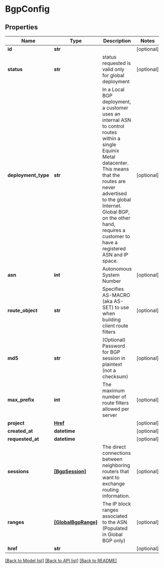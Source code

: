 # BgpConfig


## Properties
Name | Type | Description | Notes
------------ | ------------- | ------------- | -------------
**id** | **str** |  | [optional] 
**status** | **str** | status requested is valid only for global deployment | [optional] 
**deployment_type** | **str** | In a Local BGP deployment, a customer uses an internal ASN to control routes within a single Equinix Metal datacenter. This means that the routes are never advertised to the global Internet. Global BGP, on the other hand, requires a customer to have a registered ASN and IP space.  | [optional] 
**asn** | **int** | Autonomous System Number | [optional] 
**route_object** | **str** | Specifies AS-MACRO (aka AS-SET) to use when building client route filters | [optional] 
**md5** | **str** | (Optional) Password for BGP session in plaintext (not a checksum) | [optional] 
**max_prefix** | **int** | The maximum number of route filters allowed per server | [optional] 
**project** | [**Href**](Href.md) |  | [optional] 
**created_at** | **datetime** |  | [optional] 
**requested_at** | **datetime** |  | [optional] 
**sessions** | [**[BgpSession]**](BgpSession.md) | The direct connections between neighboring routers that want to exchange routing information. | [optional] 
**ranges** | [**[GlobalBgpRange]**](GlobalBgpRange.md) | The IP block ranges associated to the ASN (Populated in Global BGP only) | [optional] 
**href** | **str** |  | [optional] 

[[Back to Model list]](../README.md#documentation-for-models) [[Back to API list]](../README.md#documentation-for-api-endpoints) [[Back to README]](../README.md)


